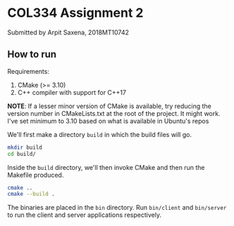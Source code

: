 # COL334 Assignment 2

Submitted by Arpit Saxena, 2018MT10742

## How to run

Requirements:

1. CMake (>= 3.10)
2. C++ compiler with support for C++17

**NOTE**: If a lesser minor version of CMake is available, try reducing the version number in CMakeLists.txt at the root of the project. It might work. I've set minimum to 3.10 based on what is available in Ubuntu's repos

We'll first make a directory `build` in which the build files will go.

```sh
mkdir build
cd build/
```

Inside the `build` directory, we'll then invoke CMake and then run the Makefile produced.

```sh
cmake ..
cmake --build .
```

The binaries are placed in the `bin` directory. Run `bin/client` and `bin/server` to run the client and server applications respectively.
